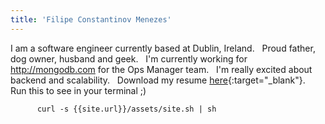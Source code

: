 ```yaml
---
title: 'Filipe Constantinov Menezes'
---
```


I am a software engineer currently based at Dublin, Ireland.
&nbsp;
Proud father, dog owner, husband and geek.
&nbsp;
I'm currently working for http://mongodb.com for the Ops Manager team.
&nbsp;
I'm really excited about backend and scalability.
&nbsp;
Download my resume [here](/resume){:target="_blank"}.
&nbsp;
Run this to see in your terminal ;)
```
      curl -s {{site.url}}/assets/site.sh | sh
```
